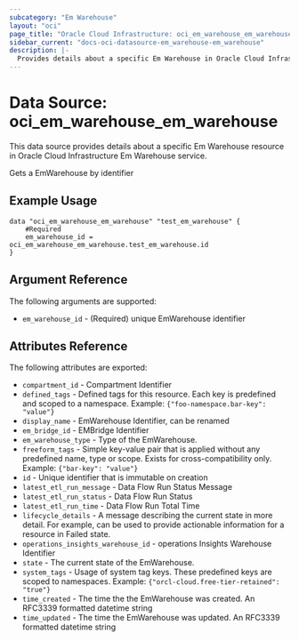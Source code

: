 ```yaml
---
subcategory: "Em Warehouse"
layout: "oci"
page_title: "Oracle Cloud Infrastructure: oci_em_warehouse_em_warehouse"
sidebar_current: "docs-oci-datasource-em_warehouse-em_warehouse"
description: |-
  Provides details about a specific Em Warehouse in Oracle Cloud Infrastructure Em Warehouse service
---
```


# Data Source: oci_em_warehouse_em_warehouse
This data source provides details about a specific Em Warehouse resource in Oracle Cloud Infrastructure Em Warehouse service.

Gets a EmWarehouse by identifier

## Example Usage

```hcl
data "oci_em_warehouse_em_warehouse" "test_em_warehouse" {
	#Required
	em_warehouse_id = oci_em_warehouse_em_warehouse.test_em_warehouse.id
}
```

## Argument Reference

The following arguments are supported:

* `em_warehouse_id` - (Required) unique EmWarehouse identifier


## Attributes Reference

The following attributes are exported:

* `compartment_id` - Compartment Identifier
* `defined_tags` - Defined tags for this resource. Each key is predefined and scoped to a namespace. Example: `{"foo-namespace.bar-key": "value"}` 
* `display_name` - EmWarehouse Identifier, can be renamed
* `em_bridge_id` - EMBridge Identifier
* `em_warehouse_type` - Type of the EmWarehouse.
* `freeform_tags` - Simple key-value pair that is applied without any predefined name, type or scope. Exists for cross-compatibility only. Example: `{"bar-key": "value"}` 
* `id` - Unique identifier that is immutable on creation
* `latest_etl_run_message` - Data Flow Run Status Message
* `latest_etl_run_status` - Data Flow Run Status
* `latest_etl_run_time` - Data Flow Run Total Time
* `lifecycle_details` - A message describing the current state in more detail. For example, can be used to provide actionable information for a resource in Failed state.
* `operations_insights_warehouse_id` - operations Insights Warehouse Identifier
* `state` - The current state of the EmWarehouse.
* `system_tags` - Usage of system tag keys. These predefined keys are scoped to namespaces. Example: `{"orcl-cloud.free-tier-retained": "true"}` 
* `time_created` - The time the the EmWarehouse was created. An RFC3339 formatted datetime string
* `time_updated` - The time the EmWarehouse was updated. An RFC3339 formatted datetime string


